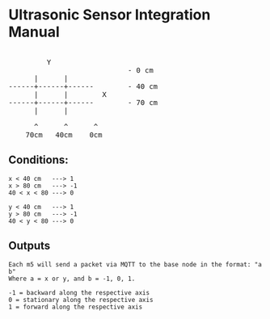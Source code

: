 # Ultrasonic Sensor Integration Manual

<pre>

         Y
                            - 0 cm
      |      |
------+------+------        - 40 cm
      |      |        X
------+------+------        - 70 cm 
      |      |

      ^      ^      ^
    70cm   40cm    0cm
</pre>

## Conditions:

    x < 40 cm   ---> 1
    x > 80 cm   ---> -1
    40 < x < 80 ---> 0
    
    y < 40 cm   ---> 1
    y > 80 cm   ---> -1
    40 < y < 80 ---> 0

## Outputs

    Each m5 will send a packet via MQTT to the base node in the format: "a b"
    Where a = x or y, and b = -1, 0, 1.

    -1 = backward along the respective axis
    0 = stationary along the respective axis
    1 = forward along the respective axis
    


    
